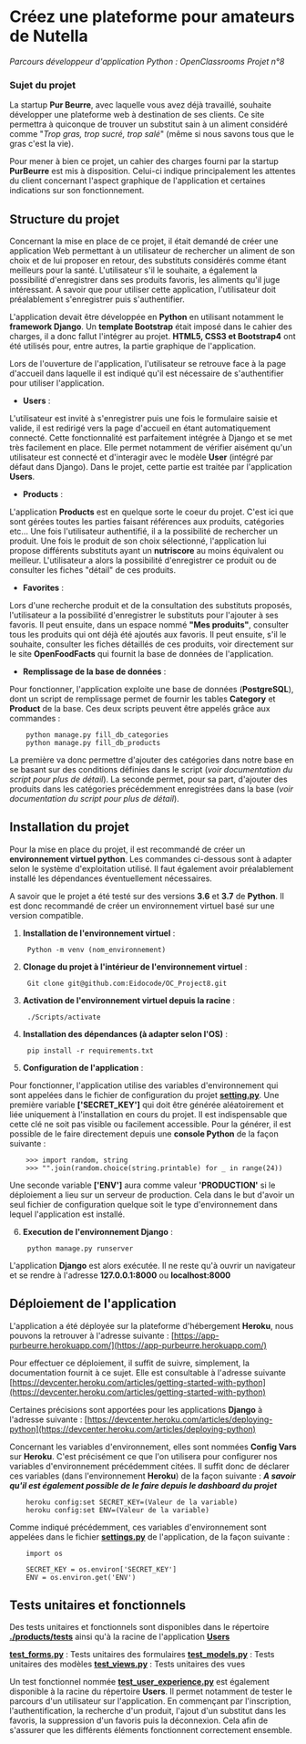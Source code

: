
# Créez une plateforme pour amateurs de Nutella

*Parcours développeur d'application Python : OpenClassrooms Projet n°8*

### Sujet du projet

La startup **Pur Beurre**, avec laquelle vous avez déjà travaillé, souhaite développer une plateforme web à destination de ses clients. Ce site permettra à quiconque de trouver un substitut sain à un aliment considéré comme "*Trop gras, trop sucré, trop salé*" (même si nous savons tous que le gras c'est la vie).

Pour mener à bien ce projet, un cahier des charges fourni par la startup **PurBeurre** est mis à disposition. Celui-ci indique principalement les attentes du client concernant l'aspect graphique de l'application et certaines indications sur son fonctionnement. 

## Structure du projet

Concernant la mise en place de ce projet, il était demandé de créer une application Web permettant à un utilisateur de rechercher un aliment de son choix et de lui proposer en retour, des substituts considérés comme étant meilleurs pour la santé. L'utilisateur s'il le souhaite, a également la possibilité d'enregistrer dans ses produits favoris, les aliments qu'il juge intéressant.
A savoir que pour utiliser cette application, l'utilisateur doit préalablement s'enregistrer puis s'authentifier.

L'application devait être développée en **Python** en utilisant notamment le **framework Django**. Un **template Bootstrap** était imposé dans le cahier des charges, il a donc fallut l'intégrer au projet. 
**HTML5, CSS3 et Bootstrap4** ont été utilisés pour, entre autres, la partie graphique de l'application.

Lors de l'ouverture de l'application, l'utilisateur se retrouve face à la page d'accueil dans laquelle il est indiqué qu'il est nécessaire de s'authentifier pour utiliser l'application. 

* **Users** : 

L'utilisateur est invité à s'enregistrer puis une fois le formulaire saisie et valide, il est redirigé vers la page d'accueil en étant automatiquement connecté. Cette fonctionnalité est parfaitement intégrée à Django et se met très facilement en place. Elle permet notamment de vérifier aisément qu'un utilisateur est connecté et d'interagir avec le modèle **User** (intégré par défaut dans Django). Dans le projet, cette partie est traitée par l'application **Users**.

* **Products** : 

L'application **Products** est en quelque sorte le coeur du projet. C'est ici que sont gérées toutes les parties faisant références aux produits, catégories etc…
Une fois l'utilisateur authentifié, il a la possibilité de rechercher un produit. Une fois le produit de son choix sélectionné, l'application lui propose différents substituts ayant un **nutriscore** au moins équivalent ou meilleur. 
L'utilisateur a alors la possibilité d'enregistrer ce produit ou de consulter les fiches "détail" de ces produits. 

* **Favorites** : 

Lors d'une recherche produit et de la consultation des substituts proposés, l'utilisateur a la possibilité d'enregistrer le substituts pour l'ajouter à ses favoris. Il peut ensuite, dans un espace nommé **"Mes produits"**, consulter tous les produits qui ont déjà été ajoutés aux favoris. Il peut ensuite, s'il le souhaite, consulter les fiches détaillés de ces produits, voir directement sur le site **OpenFoodFacts** qui fournit la base de données de l'application.  

* **Remplissage de la base de données** : 

Pour fonctionner, l'application exploite une base de données (**PostgreSQL**), dont un script de remplissage permet de fournir les tables **Category** et **Product** de la base. Ces deux scripts peuvent être appelés grâce aux commandes :

        python manage.py fill_db_categories
        python manage.py fill_db_products

La première va donc permettre d'ajouter des catégories dans notre base en se basant sur des conditions définies dans le script (*voir documentation du script pour plus de détail*). La seconde permet, pour sa part, d'ajouter des produits dans les catégories précédemment enregistrées dans la base (*voir documentation du script pour plus de détail*).

## Installation du projet

Pour la mise en place du projet, il est recommandé de créer un **environnement virtuel python**. Les commandes ci-dessous sont à adapter selon le système d'exploitation utilisé. Il faut également avoir préalablement installé les dépendances éventuellement nécessaires.

A savoir que le projet a été testé sur des versions **3.6** et **3.7** de **Python**. Il est donc recommandé de créer un environnement virtuel basé sur une version compatible.

1. **Installation de l'environnement virtuel** : 

        Python -m venv (nom_environnement)

2. **Clonage du projet à l'intérieur de l'environnement virtuel** :

        Git clone git@github.com:Eidocode/OC_Project8.git
        
3. **Activation de l'environnement virtuel depuis la racine** :

        ./Scripts/activate
        
4. **Installation des dépendances (à adapter selon l'OS)** :

        pip install -r requirements.txt
        
5. **Configuration de l'application** :

Pour fonctionner, l'application utilise des variables d'environnement qui sont appelées dans le fichier de configuration du projet **[setting.py](https://github.com/Eidocode/OC_Project8/blob/main/purbeurre_project/settings.py)**.
Une première variable **['SECRET_KEY']** qui doit être générée aléatoirement et liée uniquement à l'installation en cours du projet. Il est indispensable que cette clé ne soit pas visible ou facilement accessible.
Pour la générer, il est possible de le faire directement depuis une **console Python** de la façon suivante : 

        >>> import random, string
        >>> "".join(random.choice(string.printable) for _ in range(24))

Une seconde variable **['ENV']** aura comme valeur **'PRODUCTION'** si le déploiement a lieu sur un serveur de production. Cela dans le but d'avoir un seul fichier de configuration quelque soit le type d'environnement dans lequel l'application est installé.

6. **Execution de l'environnement Django** :

        python manage.py runserver

L'application **Django** est alors exécutée. Il ne reste qu'à ouvrir un navigateur et se rendre à l'adresse **127.0.0.1:8000** ou **localhost:8000**


## Déploiement de l'application

L'application a été déployée sur la plateforme d'hébergement **Heroku**, nous pouvons la retrouver à l'adresse suivante : [https://app-purbeurre.herokuapp.com/](https://app-purbeurre.herokuapp.com/)

Pour effectuer ce déploiement, il suffit de suivre, simplement, la documentation fournit à ce sujet. Elle est consultable à l'adresse suivante [https://devcenter.heroku.com/articles/getting-started-with-python](https://devcenter.heroku.com/articles/getting-started-with-python)

Certaines précisions sont apportées pour les applications **Django** à l'adresse suivante : [https://devcenter.heroku.com/articles/deploying-python](https://devcenter.heroku.com/articles/deploying-python)

Concernant les variables d'environnement, elles sont nommées **Config Vars** sur **Heroku**. C'est précisément ce que l'on utilisera pour configurer nos variables d'environnement précédemment citées.
Il suffit donc de déclarer ces variables (dans l'environnement **Heroku**) de la façon suivante : 
***A savoir qu'il est également possible de le faire depuis le dashboard du projet***

        heroku config:set SECRET_KEY=(Valeur de la variable)
        heroku config:set ENV=(Valeur de la variable)

Comme indiqué précédemment, ces variables d'environnement sont appelées dans le fichier **[settings.py](https://github.com/Eidocode/OC_Project8/blob/main/purbeurre_project/settings.py)** de l'application, de la façon suivante : 

        import os
        
        SECRET_KEY = os.environ['SECRET_KEY']
        ENV = os.environ.get('ENV')

## Tests unitaires et fonctionnels

Des tests unitaires et fonctionnels sont disponibles dans le répertoire **[./products/tests](https://github.com/Eidocode/OC_Project8/tree/main/products/tests)** ainsi qu'à la racine de l'application **[Users](https://github.com/Eidocode/OC_Project8/tree/main/users)**

**[test_forms.py](https://github.com/Eidocode/OC_Project8/blob/main/products/tests/test_forms.py)** : Tests unitaires des formulaires
**[test_models.py](https://github.com/Eidocode/OC_Project8/blob/main/products/tests/test_models.py)** : Tests unitaires des modèles
**[test_views.py](https://github.com/Eidocode/OC_Project8/blob/main/products/tests/test_views.py)** : Tests unitaires des vues

Un test fonctionnel nommée **[test_user_experience.py](https://github.com/Eidocode/OC_Project8/blob/main/users/test_user_experience.py)** est également disponible à la racine du répertoire **Users**. Il permet notamment de tester le parcours d'un utilisateur sur l'application. En commençant par l'inscription, l'authentification, la recherche d'un produit, l'ajout d'un substitut dans les favoris, la suppression d'un favoris puis la déconnexion. 
Cela afin de s'assurer que les différents éléments fonctionnent correctement ensemble.